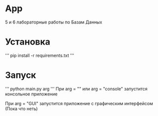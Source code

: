 # App
 5 и 6 лабораторные работы по Базам Данных
# Установка
'''
pip install -r requirements.txt
'''
# Запуск
'''
python main.py arg
'''
При arg = "" или arg = "console" запустится консольное приложение

При arg = "GUI" запустится приложение с графическим интерфейсом (Пока что неть)
